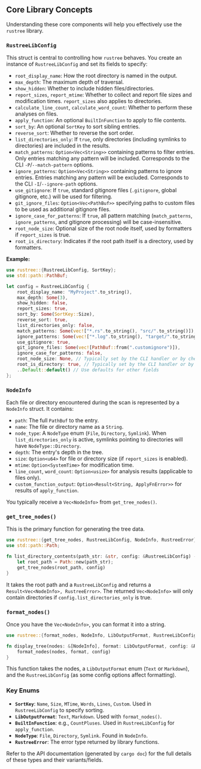 ## Core Library Concepts

Understanding these core components will help you effectively use the `rustree` library.

### `RustreeLibConfig`

This struct is central to controlling how `rustree` behaves. You create an instance of `RustreeLibConfig` and set its fields to specify:

*   `root_display_name`: How the root directory is named in the output.
*   `max_depth`: The maximum depth of traversal.
*   `show_hidden`: Whether to include hidden files/directories.
*   `report_sizes`, `report_mtime`: Whether to collect and report file sizes and modification times. `report_sizes` also applies to directories.
*   `calculate_line_count`, `calculate_word_count`: Whether to perform these analyses on files.
*   `apply_function`: An optional `BuiltInFunction` to apply to file contents.
*   `sort_by`: An optional `SortKey` to sort sibling entries.
*   `reverse_sort`: Whether to reverse the sort order.
*   `list_directories_only`: If `true`, only directories (including symlinks to directories) are included in the results.
*   `match_patterns`: `Option<Vec<String>>` containing patterns to filter entries. Only entries matching any pattern will be included. Corresponds to the CLI `-P`/`--match-pattern` options.
*   `ignore_patterns`: `Option<Vec<String>>` containing patterns to ignore entries. Entries matching any pattern will be excluded. Corresponds to the CLI `-I`/`--ignore-path` options.
*   `use_gitignore`: If `true`, standard gitignore files (`.gitignore`, global gitignore, etc.) will be used for filtering.
*   `git_ignore_files`: `Option<Vec<PathBuf>>` specifying paths to custom files to be used as additional gitignore files.
*   `ignore_case_for_patterns`: If `true`, all pattern matching (`match_patterns`, `ignore_patterns`, and gitignore processing) will be case-insensitive.
*   `root_node_size`: Optional size of the root node itself, used by formatters if `report_sizes` is true.
*   `root_is_directory`: Indicates if the root path itself is a directory, used by formatters.

**Example:**

```rust
use rustree::{RustreeLibConfig, SortKey};
use std::path::PathBuf;

let config = RustreeLibConfig {
    root_display_name: "MyProject".to_string(),
    max_depth: Some(3),
    show_hidden: false,
    report_sizes: true,
    sort_by: Some(SortKey::Size),
    reverse_sort: true,
    list_directories_only: false,
    match_patterns: Some(vec!["*.rs".to_string(), "src/".to_string()]), // Example -P patterns
    ignore_patterns: Some(vec!["*.log".to_string(), "target/".to_string()]), // Example -I patterns
    use_gitignore: true,
    git_ignore_files: Some(vec![PathBuf::from(".customignore")]),
    ignore_case_for_patterns: false,
    root_node_size: None, // Typically set by the CLI handler or by checking metadata
    root_is_directory: true, // Typically set by the CLI handler or by checking metadata
    ..Default::default() // Use defaults for other fields
};
```

### `NodeInfo`

Each file or directory encountered during the scan is represented by a `NodeInfo` struct. It contains:

*   `path`: The full `PathBuf` to the entry.
*   `name`: The file or directory name as a `String`.
*   `node_type`: A `NodeType` enum (`File`, `Directory`, `Symlink`). When `list_directories_only` is active, symlinks pointing to directories will have `NodeType::Directory`.
*   `depth`: The entry's depth in the tree.
*   `size`: `Option<u64>` for file or directory size (if `report_sizes` is enabled).
*   `mtime`: `Option<SystemTime>` for modification time.
*   `line_count`, `word_count`: `Option<usize>` for analysis results (applicable to files only).
*   `custom_function_output`: `Option<Result<String, ApplyFnError>>` for results of `apply_function`.

You typically receive a `Vec<NodeInfo>` from `get_tree_nodes()`.

### `get_tree_nodes()`

This is the primary function for generating the tree data.

```rust
use rustree::{get_tree_nodes, RustreeLibConfig, NodeInfo, RustreeError};
use std::path::Path;

fn list_directory_contents(path_str: &str, config: &RustreeLibConfig) -> Result<Vec<NodeInfo>, RustreeError> {
    let root_path = Path::new(path_str);
    get_tree_nodes(root_path, config)
}
```

It takes the root path and a `RustreeLibConfig` and returns a `Result<Vec<NodeInfo>, RustreeError>`.
The returned `Vec<NodeInfo>` will only contain directories if `config.list_directories_only` is true.

### `format_nodes()`

Once you have the `Vec<NodeInfo>`, you can format it into a string.

```rust
use rustree::{format_nodes, NodeInfo, LibOutputFormat, RustreeLibConfig, RustreeError};

fn display_tree(nodes: &[NodeInfo], format: LibOutputFormat, config: &RustreeLibConfig) -> Result<String, RustreeError> {
    format_nodes(nodes, format, config)
}
```
This function takes the nodes, a `LibOutputFormat` enum (`Text` or `Markdown`), and the `RustreeLibConfig` (as some config options affect formatting).

### Key Enums

*   **`SortKey`**: `Name`, `Size`, `MTime`, `Words`, `Lines`, `Custom`. Used in `RustreeLibConfig` to specify sorting.
*   **`LibOutputFormat`**: `Text`, `Markdown`. Used with `format_nodes()`.
*   **`BuiltInFunction`**: e.g., `CountPluses`. Used in `RustreeLibConfig` for `apply_function`.
*   **`NodeType`**: `File`, `Directory`, `Symlink`. Found in `NodeInfo`.
*   **`RustreeError`**: The error type returned by library functions.

Refer to the API documentation (generated by `cargo doc`) for the full details of these types and their variants/fields.